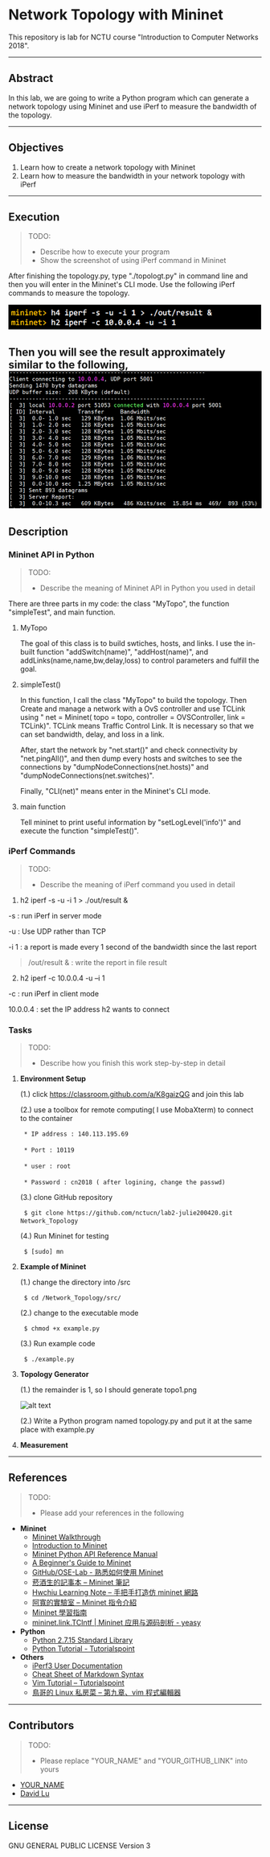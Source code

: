 # Network Topology with Mininet

This repository is lab for NCTU course "Introduction to Computer Networks 2018".

---
## Abstract

In this lab, we are going to write a Python program which can generate a network topology using Mininet and use iPerf to measure the bandwidth of the topology.

---
## Objectives

1. Learn how to create a network topology with Mininet
2. Learn how to measure the bandwidth in your network topology with iPerf

---
## Execution

> TODO: 
> * Describe how to execute your program
> * Show the screenshot of using iPerf command in Mininet

After finishing the topology.py, type "./topologt.py" in command line and then you will enter in the Mininet's CLI mode.
Use the following iPerf commands to measure the topology.

![alt text](screenshot2.PNG)

Then you will see the result approximately similar to the following, 
![alt text](screenshot.PNG)
---
## Description

### Mininet API in Python

> TODO:
> * Describe the meaning of Mininet API in Python you used in detail

There are three parts in my code: the class "MyTopo", the function "simpleTest", and main function.

1. MyTopo

   The goal of this class is to build swtiches, hosts, and links. I use the in-built function "addSwitch(name)", "addHost(name)", and addLinks(name,name,bw,delay,loss) to control parameters and fulfill the goal.
   
2. simpleTest()

   In this function, I call the class "MyTopo" to build the topology. Then Create and manage a network with a OvS controller and use TCLink using " net = Mininet( topo = topo, controller = OVSController, link = TCLink)". TCLink means Traffic Control Link. It is necessary so that we can set bandwidth, delay, and loss in a link.
   
   After, start the network by "net.start()" and check connectivity by "net.pingAll()", and then dump every hosts and switches to see the connections by "dumpNodeConnections(net.hosts)" and "dumpNodeConnections(net.switches)".
   
   Finally, "CLI(net)" means enter in the Mininet's CLI mode.
   
3. main function

   Tell mininet to print useful information by "setLogLevel('info')" and execute the function "simpleTest()".

### iPerf Commands

> TODO:
> * Describe the meaning of iPerf command you used in detail

1. h2 iperf -s -u -i 1 > ./out/result &

  -s : run iPerf in server mode
  
  -u : Use UDP rather than TCP 
  
  -i 1 : a report is made every 1 second of the bandwidth since the last report
  
  > /out/result & : write the report in file result
  
2. h2 iperf -c 10.0.0.4 -u –i 1

  -c : run iPerf in client mode
  
  10.0.0.4 : set the IP address h2 wants to connect
  
### Tasks

> TODO:
> * Describe how you finish this work step-by-step in detail

1. **Environment Setup**
   
   (1.) click https://classroom.github.com/a/K8gaizQG and join this lab
   
   (2.) use a toolbox for remote computing( I use MobaXterm) to connect to the container
        
        * IP address : 140.113.195.69
        
        * Port : 10119
        
        * user : root
        
        * Password : cn2018 ( after logining, change the passwd)
    
   (3.) clone GitHub repository
    
        $ git clone https://github.com/nctucn/lab2-julie200420.git Network_Topology
         
   (4.) Run Mininet for testing
   
        $ [sudo] mn

2. **Example of Mininet**

   (1.) change the directory into /src
        
        $ cd /Network_Topology/src/
        
   (2.) change to the executable mode
        
        $ chmod +x example.py
        
   (3.) Run example code
        
        $ ./example.py
        
3. **Topology Generator**

   (1.) the remainder is 1, so I should generate topo1.png
   
   ![alt text](/Network_Topology/src/topo/topo1.PNG)
   
   (2.) Write a Python program named topology.py and put it at the same place with example.py

4. **Measurement**

---
## References

> TODO: 
> * Please add your references in the following

* **Mininet**
    * [Mininet Walkthrough](http://mininet.org/walkthrough/)
    * [Introduction to Mininet](https://github.com/mininet/mininet/wiki/Introduction-to-Mininet)
    * [Mininet Python API Reference Manual](http://mininet.org/api/annotated.html)
    * [A Beginner's Guide to Mininet](https://opensourceforu.com/2017/04/beginners-guide-mininet/)
    * [GitHub/OSE-Lab - 熟悉如何使用 Mininet](https://github.com/OSE-Lab/Learning-SDN/blob/master/Mininet/README.md)
    * [菸酒生的記事本 – Mininet 筆記](https://blog.laszlo.tw/?p=81)
    * [Hwchiu Learning Note – 手把手打造仿 mininet 網路](https://hwchiu.com/setup-mininet-like-environment.html)
    * [阿寬的實驗室 – Mininet 指令介紹](https://ting-kuan.blog/2017/11/09/%E3%80%90mininet%E6%8C%87%E4%BB%A4%E4%BB%8B%E7%B4%B9%E3%80%91/)
    * [Mininet 學習指南](https://www.sdnlab.com/11495.html)
    * [mininet.link.TCIntf | Mininet 应用与源码剖析 - yeasy](https://yeasy.gitbooks.io/mininet_book/module_link/tcintf.html)
* **Python**
    * [Python 2.7.15 Standard Library](https://docs.python.org/2/library/index.html)
    * [Python Tutorial - Tutorialspoint](https://www.tutorialspoint.com/python/)
* **Others**
    * [iPerf3 User Documentation](https://iperf.fr/iperf-doc.php#3doc)
    * [Cheat Sheet of Markdown Syntax](https://www.markdownguide.org/cheat-sheet)
    * [Vim Tutorial – Tutorialspoint](https://www.tutorialspoint.com/vim/index.htm)
    * [鳥哥的 Linux 私房菜 – 第九章、vim 程式編輯器](http://linux.vbird.org/linux_basic/0310vi.php)

---
## Contributors

> TODO:
> * Please replace "YOUR_NAME" and "YOUR_GITHUB_LINK" into yours

* [YOUR_NAME](YOUR_GITHUB_LINK)
* [David Lu](https://github.com/yungshenglu)

---
## License

GNU GENERAL PUBLIC LICENSE Version 3
